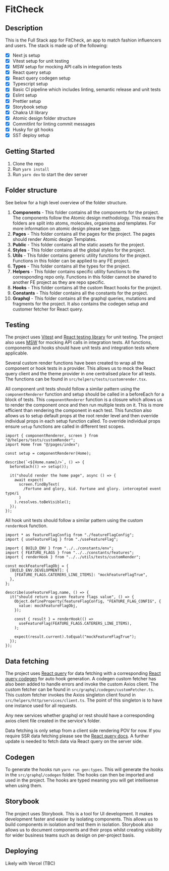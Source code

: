 # FitCheck

## Description
This is the Full Stack app for FitCheck, an app to match fashion influencers and users. The stack is made up of the following:
- [x] Next js setup
- [x] Vitest setup for unit testing
- [x] MSW setup for mocking API calls in integration tests
- [x] React query setup
- [x] React query codegen setup
- [x] Typescript setup
- [x] Basic CI pipeline which includes linting, semantic release and unit tests
- [x] Eslint setup
- [x] Prettier setup
- [x] Storybook setup
- [x] Chakra UI library
- [x] Atomic design folder structure
- [x] Commitlint for linting commit messages
- [x] Husky for git hooks
- [x] SST deploy setup

## Getting Started
1. Clone the repo
2. Run `yarn install`
3. Run `yarn dev` to start the dev server

## Folder structure 
See below for a high level overview of the folder structure. 
1. **Components** - This folder contains all the components for the project. The components follow the Atomic design methodology. This means the folders are split into atoms, molecules, organisms and templates. For more information on atomic design please see [here](https://bradfrost.com/blog/post/atomic-web-design/).
2. **Pages** - This folder contains all the pages for the project. The pages should render Atomic design Templates.
3. **Public** - This folder contains all the static assets for the project.
4. **Styles** - This folder contains all the global styles for the project.
5. **Utils** - This folder contains generic utility functions for the project. Functions in this folder can be applied to any FE project.
6. **Types** - This folder contains all the types for the project.
7. **Helpers** - This folder contains specific utility functions to the corresponding repo only. Functions in this folder cannot be shared to another FE project as they are repo specific.
8. **Hooks** - This folder contains all the custom React hooks for the project.
9. **Constants** - This folder contains all the constants for the project.
10. **Graphql** - This folder contains all the graphql queries, mutations and fragments for the project. It also contains the codegen setup and customer fetcher for React query.


## Testing

The project uses [Vitest](https://vitest.dev/) and [React testing library](https://testing-library.com/docs/react-testing-library/intro/) for unit testing. The project also uses [MSW](https://mswjs.io/) for mocking API calls in integration tests. All functions, components and hooks should have unit tests and integration tests where applicable. 

Several custom render functions have been created to wrap all the component or hook tests in a provider. This allows us to mock the React query client and the theme provider in one centralised place for all tests. The functions can be
found in `src/helpers/tests/customrender.tsx`. 



All component unit tests should follow a similar pattern using the `componentRenderer` function and setup should be called in a beforeEach for a block of tests. This `componentRenderer`
function is a closure which allows us to render the component once and then run multiple tests on it. This is more efficient than rendering the component in each test. This function also
allows us to setup default props at the root render level and then override individual props in each setup function called. To override individual props ensure `setup` functions are called
in different test scopes. 

```
import { componentRenderer, screen } from "@/helpers/tests/customRender";
import Home from "@/pages/index";

const setup = componentRenderer(Home);

describe(`<${Home.name}/>`, () => {
  beforeEach(() => setup());

  it("should render the home page", async () => {
    await expect(
      screen.findByText(
        /Fortune and glory, kid. Fortune and glory. intercepted event type/i
      )
    ).resolves.toBeVisible();
  });
});
```


All hook unit tests should follow a similar pattern using the custom `renderHook` function.

```
import * as featureFlagConfig from "./featureFlagConfig";
import { useFeatureFlag } from "./useFeatureFlag";

import { BUILD_ENV } from "../../constants/env";
import { FEATURE_FLAGS } from "../../constants/features";
import { renderHook } from "../../utils/tests/customRender";

const mockFeatureFlagObj = {
  [BUILD_ENV.DEVELOPMENT]: {
    [FEATURE_FLAGS.CATERERS_LINE_ITEMS]: "mockFeatureFlagTrue",
  },
};

describe(useFeatureFlag.name, () => {
  it("should return a given feature flags value", () => {
    Object.defineProperty(featureFlagConfig, "FEATURE_FLAG_CONFIG", {
      value: mockFeatureFlagObj,
    });

    const { result } = renderHook(() =>
      useFeatureFlag(FEATURE_FLAGS.CATERERS_LINE_ITEMS),
    );

    expect(result.current).toEqual("mockFeatureFlagTrue");
  });
});
```

## Data fetching
The project uses [React query](https://react-query.tanstack.com/) for data fetching with a corresponding [React query codegen](https://the-guilddev/graphql/codegen/plugins/typescript/typescript-react-query) for auto hook generation. A codegen custom fetcher has also been added to handle errors and invoke the custom Axios client. The custom fetcher can be found in `src/graphql/codegen/customFetcher.ts`. This custom fetcher invokes the Axios singleton client found in `src/helpers/http/services/client.ts`. The point of this singleton is to have one instance used for all requests.

Any new services whether graphql or rest should have a corresponding axios client file created in the service's folder.

Data fetching is only setup from a client side rendering POV for now. If you require SSR data fetching please see the [React query docs](https://react-query.tanstack.com/guides/ssr). A
further update is needed to fetch data via React query on the server side.

## Codegen
To generate the hooks run `yarn run gen:types`. This will generate the hooks in the `src/graphql/codegen` folder. The hooks can then be imported and used in the project. The hooks are typed
meaning you will get intellisense when using them.

## Storybook
The project uses Storybook. This is a tool for UI development. It makes development faster and easier by isolating components. This allows us to build components in isolation and test them in isolation. Storybook also allows us to document components and their props whilst creating visibility for wider business teams such as design on per-project basis.

## Deploying
Likely with Vercel (TBC)
